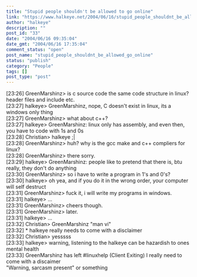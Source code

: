 ```yaml
---
title: "Stupid people shouldn't be allowed to go online"
link: "https://www.halkeye.net/2004/06/16/stupid_people_shouldnt_be_allowed_go_online/"
author: "halkeye"
description: ""
post_id: "33"
date: "2004/06/16 09:35:04"
date_gmt: "2004/06/16 17:35:04"
comment_status: "open"
post_name: "stupid_people_shouldnt_be_allowed_go_online"
status: "publish"
category: "People"
tags: []
post_type: "post"
---
```


[23:26] GreenMarshinz> is c source code the same code structure in linux? header files and include etc.  
[23:27] halkeye> GreenMarshinz, nope, C doesn't exist in linux, its a windows only thing  
[23:27] GreenMarshinz> what about c++?  
[23:27] halkeye> GreenMarshinz: linux only has assembly, and even then, you have to code with 1s and 0s  
[23:28] Christian> halkeye ;|  
[23:28] GreenMarshinz> huh? why is the gcc make and c++ compliers for linux?  
[23:28] GreenMarshinz> there sorry.  
[23:29] halkeye> GreenMarshinz: people like to pretend that there is, btu really, they don't do anything  
[23:30] GreenMarshinz> so i have to write a program in 1's and 0's?  
[23:30] halkeye> oh yea, and if you do it in the wrong order, your computer will self destruct  
[23:31] GreenMarshinz> fuck it, i will write my programs in windows.  
[23:31] halkeye> ...  
[23:31] GreenMarshinz> cheers though.  
[23:31] GreenMarshinz> later.  
[23:31] halkeye> ...  
[23:32] Christian> GreenMarshinz "man vi"  
[23:32] * halkeye really needs to come with a disclaimer  
[23:32] Christian> yesssss  
[23:33] halkeye> warning, listening to the halkeye can be hazardish to ones mental health  
[23:33] GreenMarshinz has left #linuxhelp (Client Exiting) I really need to come with a discaimer  
"Warning, sarcasm present" or something